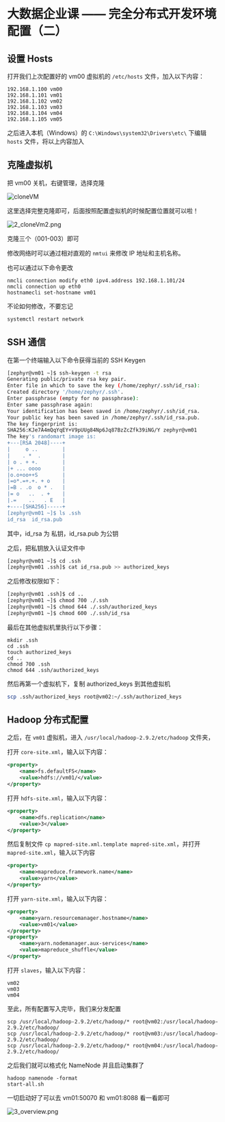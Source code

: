 # 大数据企业课 —— 完全分布式开发环境配置（二）


## 设置 Hosts

打开我们上次配置好的 vm00 虚拟机的 `/etc/hosts` 文件，加入以下内容：

```shell
192.168.1.100 vm00
192.168.1.101 vm01
192.168.1.102 vm02
192.168.1.103 vm03
192.168.1.104 vm04
192.168.1.105 vm05
```

之后进入本机（Windows）的 `C:\Windows\system32\Drivers\etc\` 下编辑 `hosts` 文件，将以上内容加入

## 克隆虚拟机

把 vm00 关机，右键管理，选择克隆

![cloneVM](https://img.zephyrl.co/images/2020/06/02/1_cloneVm.png)

这里选择完整克隆即可，后面按照配置虚拟机的时候配置位置就可以啦！

![2_cloneVm2.png](https://img.zephyrl.co/images/2020/06/02/2_cloneVm2.png)

克隆三个（001-003）即可

修改网络时可以通过相对直观的 `nmtui` 来修改 IP 地址和主机名称。

也可以通过以下命令更改

```shell
nmcli connection modify eth0 ipv4.address 192.168.1.101/24
nmcli connection up eth0
hostnamecli set-hostname vm01
```

不论如何修改，不要忘记

```bash
systemctl restart network
```

## SSH 通信

在第一个终端输入以下命令获得当前的 SSH Keygen

```bash
[zephyr@vm01 ~]$ ssh-keygen -t rsa
Generating public/private rsa key pair.
Enter file in which to save the key (/home/zephyr/.ssh/id_rsa): 
Created directory '/home/zephyr/.ssh'.
Enter passphrase (empty for no passphrase): 
Enter same passphrase again: 
Your identification has been saved in /home/zephyr/.ssh/id_rsa.
Your public key has been saved in /home/zephyr/.ssh/id_rsa.pub.
The key fingerprint is:
SHA256:KJe7A4mQqYqEY+V9pUUg84Np6Jq87BzZcZfk39iNG/Y zephyr@vm01
The key's randomart image is:
+---[RSA 2048]----+
|     o ..        |
|    . *  .       |
| o . + +.        |
|+ ... oooo       |
|o.o+oo++S        |
|=o*.=+.+. + o    |
|=B . .o  o * .   |
|= o   ..  . +    |
|.=    ..   . E   |
+----[SHA256]-----+
[zephyr@vm01 ~]$ ls .ssh
id_rsa  id_rsa.pub
```

其中，id_rsa 为 私钥，id_rsa.pub 为公钥

之后，把私钥放入认证文件中

```bash
[zephyr@vm01 ~]$ cd .ssh
[zephyr@vm01 .ssh]$ cat id_rsa.pub >> authorized_keys
```

之后修改权限如下：

```bash
[zephyr@vm01 .ssh]$ cd ..
[zephyr@vm01 ~]$ chmod 700 ./.ssh
[zephyr@vm01 ~]$ chmod 644 ./.ssh/authorized_keys
[zephyr@vm01 ~]$ chmod 600 ./.ssh/id_rsa
```

最后在其他虚拟机里执行以下步骤：

```shell
mkdir .ssh
cd .ssh
touch authorized_keys
cd ..
chmod 700 .ssh
chmod 644 .ssh/authorized_keys
```

然后再第一个虚拟机下，复制 authorized_keys 到其他虚拟机

```bash
scp .ssh/authorized_keys root@vm02:~/.ssh/authorized_keys
```

## Hadoop 分布式配置

之后，在 `vm01` 虚拟机，进入 `/usr/local/hadoop-2.9.2/etc/hadoop` 文件夹，

打开 `core-site.xml`，输入以下内容：

```xml
<property>
    <name>fs.defaultFS</name>
    <value>hdfs://vm01/</value>
</property>
```

打开 `hdfs-site.xml`，输入以下内容：

```xml
<property>
    <name>dfs.replication</name>
    <value>3</value>
</property>
```

然后复制文件 `cp mapred-site.xml.template mapred-site.xml`，并打开 `mapred-site.xml`，输入以下内容

```xml
<property>
    <name>mapreduce.framework.name</name>
    <value>yarn</value>
</property>
```

打开 `yarn-site.xml`，输入以下内容：

```xml
<property>
    <name>yarn.resourcemanager.hostname</name>
    <value>vm01</value>
</property>
<property>
    <name>yarn.nodemanager.aux-services</name>
    <value>mapreduce_shuffle</value>
</property>
```

打开 `slaves`，输入以下内容：

```slaves
vm02
vm03
vm04
```

至此，所有配置写入完毕，我们来分发配置

```shell
scp /usr/local/hadoop-2.9.2/etc/hadoop/* root@vm02:/usr/local/hadoop-2.9.2/etc/hadoop/
scp /usr/local/hadoop-2.9.2/etc/hadoop/* root@vm03:/usr/local/hadoop-2.9.2/etc/hadoop/
scp /usr/local/hadoop-2.9.2/etc/hadoop/* root@vm04:/usr/local/hadoop-2.9.2/etc/hadoop/
```

之后我们就可以格式化 NameNode 并且启动集群了

```shell
hadoop namenode -format
start-all.sh
```

一切启动好了可以去 vm01:50070 和 vm01:8088 看一看即可

![3_overview.png](https://img.zephyrl.co/images/2020/06/03/3_overview.png)
